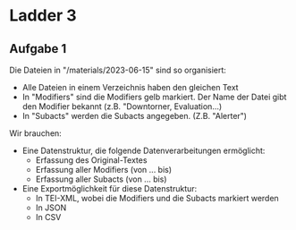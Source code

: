 # Ladder 3

## Aufgabe 1

Die Dateien in "/materials/2023-06-15" sind so organisiert:

* Alle Dateien in einem Verzeichnis haben den gleichen Text
* In "Modifiers" sind die Modifiers gelb markiert. Der Name der Datei gibt den Modifier bekannt (z.B. "Downtorner, Evaluation...)
* In "Subacts" werden die Subacts angegeben. (Z.B. "Alerter")

Wir brauchen:

* Eine Datenstruktur, die folgende Datenverarbeitungen ermöglicht: 
  * Erfassung des Original-Textes
  * Erfassung aller Modifiers (von ... bis)
  * Erfassung aller Subacts (von ... bis)
* Eine Exportmöglichkeit für diese Datenstruktur:
  * In TEI-XML, wobei die Modifiers und die Subacts markiert werden
  * In JSON
  * In CSV
